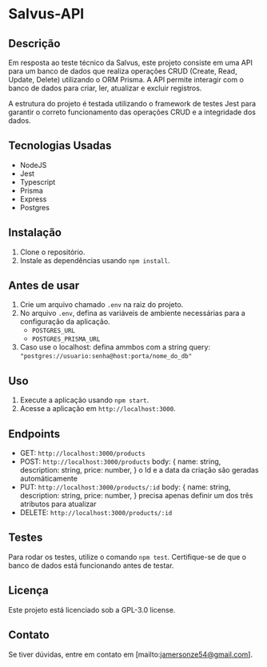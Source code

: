# Salvus-API

## Descrição
Em resposta ao teste técnico da Salvus, este projeto consiste em uma API para um banco de dados que realiza operações CRUD (Create, Read, Update, Delete) utilizando o ORM Prisma. A API permite interagir com o banco de dados para criar, ler, atualizar e excluir registros.

A estrutura do projeto é testada utilizando o framework de testes Jest para garantir o correto funcionamento das operações CRUD e a integridade dos dados.

## Tecnologias Usadas

- NodeJS
- Jest
- Typescript
- Prisma
- Express
- Postgres

## Instalação
1. Clone o repositório.
2. Instale as dependências usando `npm install`.

## Antes de usar
1. Crie um arquivo chamado `.env` na raiz do projeto.
2. No arquivo `.env`, defina as variáveis de ambiente necessárias para a configuração da aplicação.
    - `POSTGRES_URL`
    - `POSTGRES_PRISMA_URL`
3. Caso use o localhost: defina ammbos com a string query: `"postgres://usuario:senha@host:porta/nome_do_db"`

## Uso
1. Execute a aplicação usando `npm start`.
2. Acesse a aplicação em `http://localhost:3000`.

## Endpoints
- GET:  `http://localhost:3000/products`
- POST: `http://localhost:3000/products`
    body: {
        name: string,
        description: string,
        price: number,
    }
    o Id e a data da criação são geradas automáticamente
-  PUT: `http://localhost:3000/products/:id`
    body: {
        name: string,
        description: string,
        price: number,
    }
    precisa apenas definir um dos três atributos para atualizar
-   DELETE: `http://localhost:3000/products/:id`

## Testes
Para rodar os testes, utilize o comando `npm test`. Certifique-se de que o banco de dados está funcionando antes de testar.

## Licença
Este projeto está licenciado sob a GPL-3.0 license.

## Contato
Se tiver dúvidas, entre em contato em [mailto:jamersonze54@gmail.com].